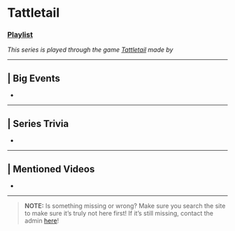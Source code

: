 # Tattletail
### [Playlist](https://www.youtube.com/playlist?list=PLwljWXtmIKiSuWRrnpMBn0BBo_RpNJeI9)
*This series is played through the game [Tattletail]() made by []()*

----

## | Big Events
- 

----

## | Series Trivia
- 

----
 
## | Mentioned Videos
- []()
 
----
 
> **NOTE:** Is something missing or wrong? Make sure you search the site to make sure it’s truly not here first! If it’s still missing, contact the admin [here](../chapter_2.md)!